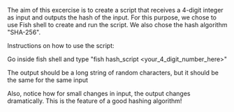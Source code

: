 The aim of this excercise is to create a script that receives a 4-digit integer as input and outputs the hash of
the input. For this purpose, we chose to use Fish shell to create and run the script. We also chose the hash
algorithm "SHA-256".

Instructions on how to use the script:

Go inside fish shell and type "fish hash_script <your_4_digit_number_here>"

The output should be a long string of random characters, but it should be the same for the same input

Also, notice how for small changes in input, the output changes dramatically. This is the feature of a good
hashing algorithm!
